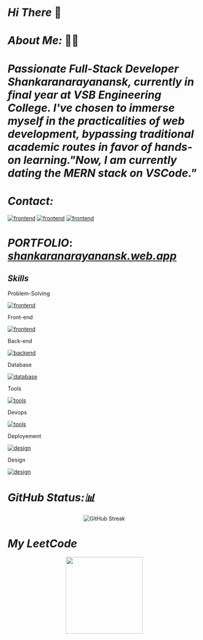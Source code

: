 # _Hi There_ 👋
# _About Me:_ 🧑‍💻
# _Passionate Full-Stack Developer Shankaranarayanansk, currently in final year at VSB Engineering College. I've chosen to immerse myself in the practicalities of web development, bypassing traditional academic routes in favor of hands-on learning."Now, I am currently dating the MERN stack on VSCode."_

 # _Contact:_

[![frontend](https://skillicons.dev/icons?i=instagram)](https://www.instagram.com/bruceleeshankar202/) [![frontend](https://skillicons.dev/icons?i=linkedin)](https://www.linkedin.com/in/shankaranarayanansk/) [![frontend](https://skillicons.dev/icons?i=gmail)](mailto:sankaranarayananit002@gmail.com)



# _PORTFOLIO_: [ _shankaranarayanansk.web.app_](https://shankaranarayanansk.web.app/)

## _Skills_
 Problem-Solving

[![frontend](https://skillicons.dev/icons?i=javascript,java,cpp)](https://skillicons.dev)

 Front-end

[![frontend](https://skillicons.dev/icons?i=html,css,javascript,jquery,react,tailwind,bootstrap,materialui)](https://skillicons.dev)

Back-end

[![backend](https://skillicons.dev/icons?i=nodejs,express,php,java,spring)](https://skillicons.dev)

Database

[![database](https://skillicons.dev/icons?i=mysql,mongo,firebase,supabase)](https://skillicons.dev)

Tools

[![tools](https://skillicons.dev/icons?i=postman,redux,git,vscode,kali,npm)](https://skillicons.dev)

Devops

[![tools](https://skillicons.dev/icons?i=docker,aws,git,linux)](https://skillicons.dev)

Deployement

[![design](https://skillicons.dev/icons?i=vercel,netlify,heroku,firebase,github)](https://skillicons.dev)

Design

[![design](https://skillicons.dev/icons?i=figma,wordpress)](https://skillicons.dev)

# _GitHub Status:📊_
<div align="center">
  
 <img src="https://github-readme-streak-stats.herokuapp.com?user=shankaranarayanansk&theme=youtube-dark" alt="GitHub Streak" /> 
 
</div>

# _My LeetCode_
<div align="center">
     <img src="https://leetcard.jacoblin.cool/shankaranarayanansk" height="200"   />   
 
</div>
 









